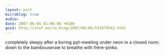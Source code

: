 ```yaml
---
layout: post
microblog: true
audio: 
date: 2007-06-05 01:00:00 +0100
guid: http://xtof.micro.blog/2007/06/05/t91979542.html
---
```

completely sleepy after a boring ppt-meeting under neon in a closed room. down to the bambouseraie to breathe with frère-pinko.
